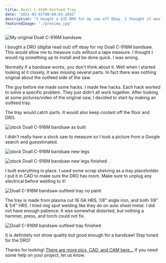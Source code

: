 ```yaml
---
title: Doall C-916M Outfeed Tray
date: "2021-03-01T08:04:03.284Z"
description: "I bought a $35 DRO for my saw off Ebay. I thought it would be an easy install..."
featuredImage: "./preview.jpg"
---
```


<img class="blog-img" src="https://circuit-case-blog.s3-us-west-1.amazonaws.com/2021-03-01-outfeed-tray/original.jpg" alt="My original Doall C-916M bandsaw."><br/>

I bought a DRO (digital read out) off ebay for my Doall C-916M bandsaw. This would allow me to measure cuts without a tape measure. I thought I would rig something up to install and be done quick. I was wrong.

Normally if a bandsaw works, you don't think about it. Well when I started looking at it closely, it was missing several parts. In fact there was nothing original about the outfeed side of the saw.

The guy before me made some hacks. I made few hacks. Each hack worked to solve a specific problem. They just didn't all work together. After looking at some pictures/video of the original saw, I decided to start by making an outfeed tray.

The tray would catch parts. It would also keep coolant off the floor and DRO.

<img class="blog-img" src="https://circuit-case-blog.s3-us-west-1.amazonaws.com/2021-03-01-outfeed-tray/stock-saw.jpg" alt="stock Doall C-916M bandsaw as built"><br/>

I didn't really have a stock saw to measure so I took a picture from a Google search and guesstimated.

<img class="blog-img" src="https://circuit-case-blog.s3-us-west-1.amazonaws.com/2021-03-01-outfeed-tray/legs.jpg" alt="stock Doall C-916M bandsaw new legs"><br/>

<img class="blog-img" src="https://circuit-case-blog.s3-us-west-1.amazonaws.com/2021-03-01-outfeed-tray/legs-finished.jpg" alt="stock Doall C-916M bandsaw new legs finished"><br/>

I built everything in place. I used some scrap shelving as a tray placeholder. I put it in CAD to make sure the DRO has room. Make sure to unplug any electrical before welding to it!

<img class="blog-img" src="https://circuit-case-blog.s3-us-west-1.amazonaws.com/2021-03-01-outfeed-tray/tray-no-paint.jpg" alt="Doall C-916M bandsaw outfeed tray no paint"><br/>

The tray is made from plasma cut 16 GA HRS, 1/8" angle iron, and both 1/8" & 1/4" HRS. I tried mig spot welding like they do on auto sheet metal. I did not have enough patience. It was somewhat distorted, but nothing a hammer, press, and torch could not fix.

<img class="blog-img" src="https://circuit-case-blog.s3-us-west-1.amazonaws.com/2021-03-01-outfeed-tray/tray-finished.jpg" alt="Doall C-916M bandsaw outfeed tray finished"><br/>

It is definitely not show quality but good enough for a bandsaw! Stay tuned for the DRO!

Thanks for looking! <a href="https://cad.onshape.com/documents/0a3c7bbc668118fd755ab87e/w/4a038c6919d2e92fcc1d24bc/e/603e9c5db290b9b7e7c22192" target="_blank" rel="noopener noreferrer">There are more pics, CAD, and CAM here...</a> If you need some help on your project, let us know.
